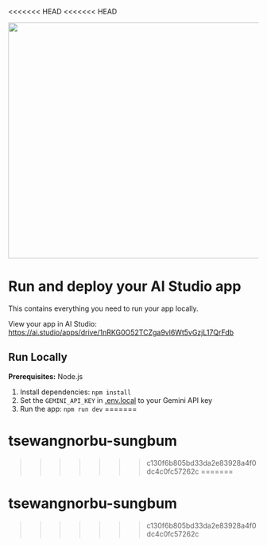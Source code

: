 <<<<<<< HEAD
<<<<<<< HEAD
<div align="center">
<img width="1200" height="475" alt="GHBanner" src="https://github.com/user-attachments/assets/0aa67016-6eaf-458a-adb2-6e31a0763ed6" />
</div>

# Run and deploy your AI Studio app

This contains everything you need to run your app locally.

View your app in AI Studio: https://ai.studio/apps/drive/1nRKG0O52TCZga9vl6Wt5vGzjL17QrFdb

## Run Locally

**Prerequisites:**  Node.js


1. Install dependencies:
   `npm install`
2. Set the `GEMINI_API_KEY` in [.env.local](.env.local) to your Gemini API key
3. Run the app:
   `npm run dev`
=======
# tsewangnorbu-sungbum
>>>>>>> c130f6b805bd33da2e83928a4f0dc4c0fc57262c
=======
# tsewangnorbu-sungbum
>>>>>>> c130f6b805bd33da2e83928a4f0dc4c0fc57262c

